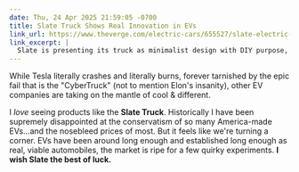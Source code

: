 ```yaml
---
date: Thu, 24 Apr 2025 21:59:05 -0700
title: Slate Truck Shows Real Innovation in EVs
link_url: https://www.theverge.com/electric-cars/655527/slate-electric-truck-price-paint-radio-bezos
link_excerpt: |
  Slate is presenting its truck as minimalist design with DIY purpose, an attempt to not just go cheap but to create a new category of vehicle with a huge focus on personalization. That design also enables a low-cost approach to manufacturing that has caught the eye of major investors… It’s been engineered and will be manufactured in America, but is this extreme simplification too much for American consumers?
---
```


While Tesla literally crashes and literally burns, forever tarnished by the epic fail that is the "CyberTruck" (not to mention Elon's insanity), other EV companies are taking on the mantle of cool & different.

I _love_ seeing products like the **Slate Truck**. Historically I have been supremely disappointed at the conservatism of so many America-made EVs…and the nosebleed prices of most. But it feels like we're turning a corner. EVs have been around long enough and established long enough as real, viable automobiles, the market is ripe for a few quirky experiments. **I wish Slate the best of luck.**
